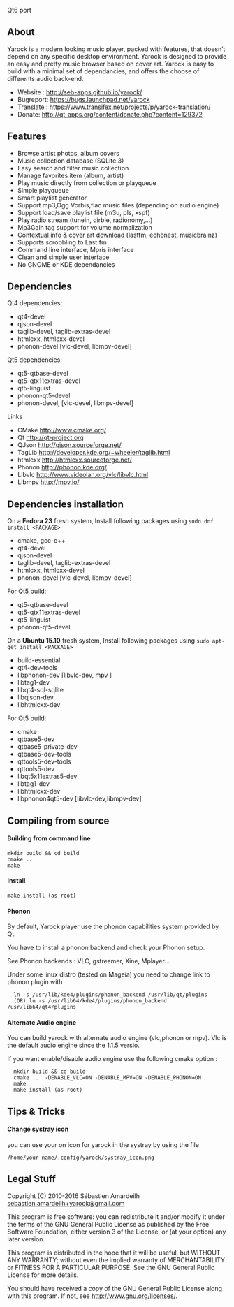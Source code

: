 
Qt6 port

About
----------------------------------------------------------------------------------------------
Yarock is a modern looking music player, packed with features, that doesn’t depend on any specific desktop environment.
Yarock is designed to provide an easy and pretty music browser based on cover art. Yarock is easy to build with a minimal set of dependancies, and offers the choose of differents audio back-end.

  * Website : http://seb-apps.github.io/yarock/
  * Bugreport: https://bugs.launchpad.net/yarock
  * Translate : https://www.transifex.net/projects/p/yarock-translation/
  * Donate: http://qt-apps.org/content/donate.php?content=129372


Features
----------------------------------------------------------------------------------------------
  * Browse artist photos, album covers
  * Music collection database (SQLite 3)
  * Easy search and filter music collection
  * Manage favorites item (album, artist)
  * Play music directly from collection or playqueue
  * Simple playqueue
  * Smart playlist generator
  * Support mp3,Ogg Vorbis,flac music files (depending on audio engine)
  * Support load/save playlist file (m3u, pls, xspf)
  * Play radio stream (tunein, dirble, radionomy,...)
  * Mp3Gain tag support for volume normalization
  * Contextual info & cover art download (lastfm, echonest, musicbrainz)
  * Supports scrobbling to Last.fm
  * Command line interface, Mpris interface
  * Clean and simple user interface
  * No GNOME or KDE dependancies


Dependencies
----------------------------------------------------------------------------------------------

Qt4 dependencies:

 * qt4-devel
 * qjson-devel
 * taglib-devel, taglib-extras-devel
 * htmlcxx, htmlcxx-devel
 * phonon-devel [vlc-devel, libmpv-devel]

Qt5 dependencies:

 * qt5-qtbase-devel
 * qt5-qtx11extras-devel
 * qt5-linguist
 * phonon-qt5-devel
 * phonon-devel, [vlc-devel, libmpv-devel]

Links

 * CMake        http://www.cmake.org/
 * Qt           http://qt-project.org
 * QJson        http://qjson.sourceforge.net/
 * TagLib       http://developer.kde.org/~wheeler/taglib.html
 * htmlcxx      http://htmlcxx.sourceforge.net/
 * Phonon       http://phonon.kde.org/
 * Libvlc       http://www.videolan.org/vlc/libvlc.html
 * Libmpv       http://mpv.io/


Dependencies installation
----------------------------------------------------------------------------------------------

On a **Fedora 23** fresh system, Install following packages using  `sudo dnf install <PACKAGE>`

 * cmake, gcc-c++
 * qt4-devel
 * qjson-devel
 * taglib-devel, taglib-extras-devel
 * htmlcxx, htmlcxx-devel
 * phonon-devel [vlc-devel, libmpv-devel]

For Qt5 build:

 * qt5-qtbase-devel
 * qt5-qtx11extras-devel
 * qt5-linguist
 * phonon-qt5-devel

On a **Ubuntu 15.10** fresh system, Install following packages using  `sudo apt-get install <PACKAGE>`

 * build-essential
 * qt4-dev-tools
 * libphonon-dev [libvlc-dev, mpv ]
 * libtag1-dev
 * libqt4-sql-sqlite
 * libqjson-dev
 * libhtmlcxx-dev

For Qt5 build:
 * cmake
 * qtbase5-dev
 * qtbase5-private-dev
 * qtbase5-dev-tools
 * qttools5-dev-tools
 * qttools5-dev
 * libqt5x11extras5-dev
 * libtag1-dev
 * libhtmlcxx-dev
 * libphonon4qt5-dev [libvlc-dev,libmpv-dev]


Compiling from source
----------------------------------------------------------------------------------------------

#### Building from command line

    mkdir build && cd build
    cmake ..
    make

#### Install

    make install (as root)


#### Phonon

By default, Yarock player use the phonon capabilities system provided by Qt.

You have to install a phonon backend and check your Phonon setup.

See Phonon backends : VLC, gstreamer, Xine, Mplayer...

Under some linux distro (tested on Mageia) you need to change link to phonon plugin with

      ln -s /usr/lib/kde4/plugins/phonon_backend /usr/lib/qt/plugins
      (OR) ln -s /usr/lib64/kde4/plugins/phonon_backend /usr/lib64/qt4/plugins


#### Alternate Audio engine

You can build yarock with alternate audio engine (vlc,phonon or mpv). Vlc is the default audio engine
since the 1.1.5 versio.

If you want enable/disable audio engine use the following cmake option :

      mkdir build && cd build
      cmake ..  -DENABLE_VLC=ON -DENABLE_MPV=ON -DENABLE_PHONON=ON
      make
      make install (as root)




Tips & Tricks
----------------------------------------------------------------------------------------------

#### Change systray icon

you can use your on icon for yarock in the systray by using the file

    /home/your name/.config/yarock/systray_icon.png


Legal Stuff
----------------------------------------------------------------------------------------------

Copyright (C) 2010-2016 Sébastien Amardeilh sebastien.amardeilh+yarock@gmail.com

This program is free software: you can redistribute it and/or modify
it under the terms of the GNU General Public License as published by
the Free Software Foundation, either version 3 of the License, or
(at your option) any later version.

This program is distributed in the hope that it will be useful,
but WITHOUT ANY WARRANTY; without even the implied warranty of
MERCHANTABILITY or FITNESS FOR A PARTICULAR PURPOSE.  See the
GNU General Public License for more details.

You should have received a copy of the GNU General Public License
along with this program.  If not, see <http://www.gnu.org/licenses/>.

